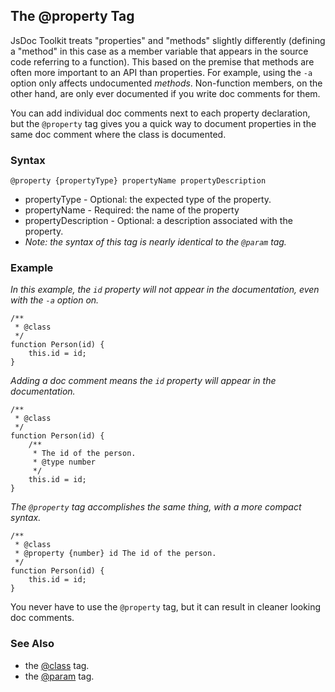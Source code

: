 ## The @property Tag ##

JsDoc Toolkit treats "properties" and "methods" slightly differently (defining a "method" in this case as a member variable that appears in the source code referring to a function). This based on the premise that methods are often more important to an API than properties. For example, using the `-a` option only affects undocumented _methods_. Non-function members, on the other hand, are only ever documented if you write doc comments for them.

You can add individual doc comments next to each property declaration, but the `@property` tag gives you a quick way to document properties in the same doc comment where the class is documented.

### Syntax ###

```
@property {propertyType} propertyName propertyDescription
```

  * propertyType - Optional: the expected type of the property.
  * propertyName - Required: the name of the property
  * propertyDescription - Optional: a description associated with the property.
  * _Note: the syntax of this tag is nearly identical to the `@param` tag._

### Example ###

_In this example, the `id` property will not appear in the documentation, even with the `-a` option on._
```
/**
 * @class
 */
function Person(id) {
    this.id = id;
}
```

_Adding a doc comment means the `id` property will appear in the documentation._
```
/**
 * @class
 */
function Person(id) {
    /**
     * The id of the person.
     * @type number
     */
    this.id = id;
}
```

_The `@property` tag accomplishes the same thing, with a more compact syntax._
```
/**
 * @class
 * @property {number} id The id of the person.
 */
function Person(id) {
    this.id = id;
}
```

You never have to use the `@property` tag, but it can result in cleaner looking doc comments.

### See Also ###

  * the [@class](TagClass.md) tag.
  * the [@param](TagParam.md) tag.
